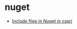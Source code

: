 # nuget

* [Include files in Nuget in csprj](https://stackoverflow.com/questions/51217832/including-unmanaged-dll-in-nuget-package-using-csproj)
<ItemGroup>
  <None Include="unmanaged.dll" Pack="true" PackagePath="runtimes\win-x64\native" />
</ItemGroup>
